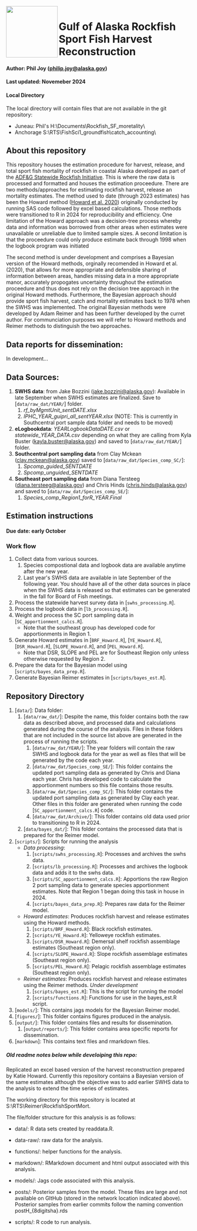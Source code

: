 <img align="left" src="https://github.com/commfish/cr_brf/blob/main/figures/SRIlogo.jfif" width="140">

# Gulf of Alaska Rockfish Sport Fish Harvest Reconstruction

#### Author: Phil Joy (philip.joy@alaska.gov)

#### Last updated: Novemeber 2024

#### Local Directory
The local directory will contain files that are not available in the git repository:
* Juneau: Phil's H:\Documents\Rockfish_SF_moretality\
* Anchorage S:\RTS\FishSci1_groundfish\catch_accounting\

## About this repository

This repository houses the estimation procedure for harvest, release, and total sport fish mortality of rockfish in coastal Alaska developed as part of the [ADF&G Statewide Rockfish Initiative](https://stateofalaska.sharepoint.com/teams/DFGSPFStatewideRockfishInitiativeTeam). This is where the raw data is processed and formatted and houses the estimation proceedure. There are two methods/approaches for estimating rockfish harvest, release an mortality estimates. The method used to date (through 2023 estimates) has been the Howard method ([Howard et al. 2020](https://www.adfg.alaska.gov/FedAidPDFs/FDS20-25.pdf)) originally conducted by running SAS code followed by excel based calculations. Those methods were transitioned to R in 2024 for reproducibility and efficiency. One limitation of the Howard approach was a decision-tree process whereby data and information was borrowed from other areas when estimates were unavailable or unreliable due to limited sample sizes. A second limitation is that the proceedure could only produce estimate back through 1998 when the logbook program was initiated

The second method is under development and comprises a Bayesian version of the Howard methods, orginally recomended in Howard et al. (2020), that allows for more appropriate and defensible sharing of information between areas, handles missing data in a more appropriate manor, accurately propogates uncertainty throughout the estimation proceedure and thus does not rely on the decision tree approach in the original Howard methods. Furthermore, the Bayesian approach should provide sport fish harvest, catch and mortality estimates back to 1978 when the SWHS was implemented. The original Bayesian methods were developed by Adam Reimer and has been further developed by the curret author. For communciation purposes we will refer to Howard methods and Reimer methods to distinguish the two approaches. 

## Data reports for dissemination:

In development...

## Data Sources:

1. **SWHS data**: from Jake Bozzini (jake.bozzini@alaska.gov): Available in late September when SWHS estimates are finalized. Save to [`data/raw_dat/YEAR/`] folder.
   1. *rf_byMgmtUnit_sentDATE.xlsx*
   2. *IPHC_YEAR_guipri_all_sentYEAR.xlsx* (NOTE: This is currently in Southcentral port sample data folder and needs to be moved) 
3. **eLogbookdata**: *YEARLogbookDataDATE.csv* or *statewide_YEAR_DATA.csv* depending on what they are calling from Kyla Buster (kayla.buster@alaska.gov) and saved to [`data/raw_dat/YEAR/`] folder. 
4. **Southcentral port sampling data** from Clay Mckean (clay.mckean@alaska.gov) saved to [`data/raw_dat/Species_comp_SC/`]:
   1. *Spcomp_guided_SENTDATE*
   2. *Spcomp_unguided_SENTDATE*
6. **Southeast port sampling data** from Diana Tersteeg (diana.tersteeg@alaska.gov) and Chris Hinds (chris.hinds@alaska.gov) and saved to [`data/raw_dat/Species_comp_SE/`]:
   1. *Species_comp_Region1_forR_YEAR.Final*

## Estimation instructions

#### Due date: early October

### Work flow

1. Collect data from various sources.
   1. Species compostional data and logbook data are available anytime after the new year.
   2. Last year's SWHS data are available in late September of the following year. You should have all of the other data sources in place when the SWHS data is released so that estimates can be generated in the fall for Board of Fish meetings. 
3. Process the statewide harvest survey data in [`swhs_processing.R`].
4. Process the logbook data in [`lb_processing.R`].
5. Weight and process the SC port sampling data in [`SC_apportionment_calcs.R`].
   * Note that the southeast group has developed code for apportionments in Region 1.
6. Generate Howard estimates in [`BRF_Howard.R`], [`YE_Howard.R`], [`DSR_Howard.R`], [`SLOPE_Howard.R`], and [`PEL_Howard.R`].
   * Note that DSR, SLOPE and PEL are for Southeast Region only unless otherwise requested by Region 2. 
7. Prepare the data for the Bayesian model using [`scripts/bayes_data_prep.R`]. 
8. Generate Bayesian Reimer estimates in [`scripts/bayes_est.R`].

## Repository Directory

1. [`data/`]: Data folder:
   1. [`data/raw_dat/`]: Despite the name, this folder contains both the raw data as described above, and processed data and calculations generated during the course of the analysis. Files in these folders that are not included in the source list above are generated in the process of running the scripts. 
      1. [`data/raw_dat/YEAR/`]: The year folders will contain the raw SWHS and logbook data for the year as well as files that will be generated by the code each year. 
      2. [`data/raw_dat/Species_comp_SE/`]: This folder contains the updated port sampling data as generated by Chris and Diana each year. Chris has developed code to calculate the apportionment numbers so this file contains those results. 
      3. [`data/raw_dat/Species_comp_SC/`]: This folder contains the updated port sampling data as generated by Clay each year. Other files in this folder are generated when running the code [`SC_apportionment_calcs.R`] code.
      4. [`data/raw_dat/Archive/`]: This folder contains old data used prior to transitioning to R in 2024.
   2. [`data/bayes_dat/`]: This folder contains the processed data that is prepared for the Reimer model.
2. [`scripts/`]: Scripts for running the analysis
   * *Data processing*:
     1. [`scripts/swhs_processing.R`]: Processes and archives the swhs data.
     2. [`scripts/lb_processing.R`]: Processes and archives the logbook data and adds it to the swhs data.
     3. [`scripts/SC_apportionment_calcs.R`]: Apportions the raw Region 2 port sampling data to generate species apportionment estimates. Note that Region 1 began doing this task in house in 2024.
     4. [`scripts/bayes_data_prep.R`]: Prepares raw data for the Reimer model. 
   * *Howard estimates*: Produces rockfish harvest and release estimates using the Howard methods. 
     1. [`scripts/BRF_Howard.R`]: Black rockfish estimates.
     2. [`scripts/YE_Howard.R`]: Yelloweye rockfish estimates.
     3. [`scripts/DSR_Howard.R`]: Demersal shelf rockfish assemblage estimates (Southeast region only).
     4. [`scripts/SLOPE_Howard.R`]: Slope rockfish assemblage estimates (Southeast region only).
     5. [`scripts/PEL_Howard.R`]: Pelagic rockfish assemblage estimates (Southeast region only).
   * *Reimer estimates*: Produces rockfish harvest and release estimates using the Reimer methods. *Under development*
     1. [`scripts/bayes_est.R`]: This is the script for running the model
     2. [`scripts/functions.R`]: Functions for use in the bayes_est.R script. 
4. [`models/`]: This contains jags models for the Bayesian Reimer model.
5. [`figures/`]: This folder contains figures produced in the analysis.
6. [`output/`]: This folder contains files and results for dissemination.
   1. [`output/reports/`]: This folder contains area specific reports for dissemination.
7. [`markdown`]: This contains text files and rmarkdown files.



##### Old readme notes below while develoiping this repo:

Replicated an excel based version of the harvest reconstruction prepared by Katie Howard. Currently this repository contains a Bayesian version of the same estimates although the objective was to add earlier SWHS data to the analysis to extend the time series of estimates.

The working directory for this repository is located at S:\\RTS\\Reimer\\RockfishSportMort.

The file/folder structure for this analysis is as follows:

-   data/: R data sets created by readdata.R.

-   data-raw/: raw data for the analysis.

-   functions/: helper functions for the analysis.

-   markdown/: RMarkdown document  and html output associated with this analysis. 

-   models/: Jags code associated with this analysis.

-   posts/: Posterior samples from the model. These files are large and not available on GItHub (stored in the network location indicated above). Posterior samples from earlier commits follow the naming convention postH_{8digitsha}.rds

-   scripts/: R code to run analysis.
